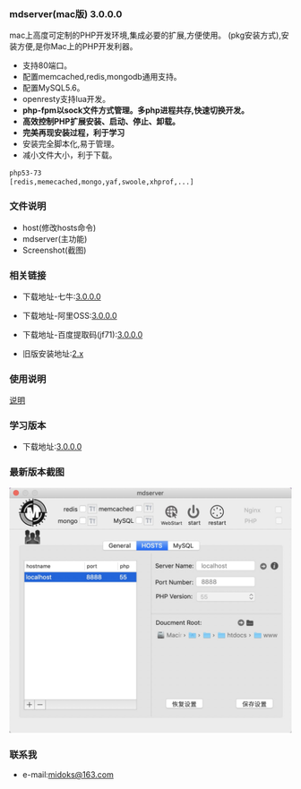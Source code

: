 ### mdserver(mac版) 3.0.0.0
mac上高度可定制的PHP开发环境,集成必要的扩展,方便使用。
(pkg安装方式),安装方便,是你Mac上的PHP开发利器。
- 支持80端口。
- 配置memcached,redis,mongodb通用支持。
- 配置MySQL5.6。
- openresty支持lua开发。
- **php-fpm以sock文件方式管理。多php进程共存,快速切换开发。**
- **高效控制PHP扩展安装、启动、停止、卸载。**
- **完美再现安装过程，利于学习**
- 安装完全脚本化,易于管理。
- 减小文件大小，利于下载。

```
php53-73
[redis,memecached,mongo,yaf,swoole,xhprof,...]
```

### 文件说明
- host(修改hosts命令)
- mdserver(主功能)
- Screenshot(截图)

### 相关链接
- 下载地址-七牛:[3.0.0.0](http://pq79sfte2.bkt.clouddn.com/mdserver3.0.0.0.pkg.zip)
- 下载地址-阿里OSS:[3.0.0.0](https://midoks.oss-cn-hangzhou.aliyuncs.com/mdserver3.0.0.0.pkg.zip)
- 下载地址-百度提取码(jf71):[3.0.0.0](https://pan.baidu.com/s/1RIox0w8Lplvwd4Nw8B-hwg)

- 旧版安装地址:[2.x](/README_2x.md)

### 使用说明
[说明](https://github.com/midoks/mdserver-mac/wiki/%E4%BD%BF%E7%94%A8%E8%AF%B4%E6%98%8E-3.0)

### 学习版本
- 下载地址:[3.0.0.0](https://midoks.oss-cn-hangzhou.aliyuncs.com/mdserver3.0.0.0_selfinstall.pkg.zip)


### 最新版本截图
[![Screenshot_3.png](/Screenshot/Screenshot_3.png)](/Screenshot/Screenshot_3.png)

### 联系我
- e-mail:midoks@163.com
